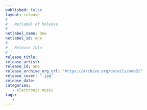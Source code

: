 ```yaml
---
published: false
layout: release
#
#   Netlabel of Release
#
netlabel_name: One
netlabel_id: one
#
#   Release Info
#
release_title: 
release_artist: 
release_id: one
release_archive_org_url: "https://archive.org/details/one01"
release_cover: ".jpg"
release_date: 
categories:
   - electronic music
tags:
   - 
---
```

